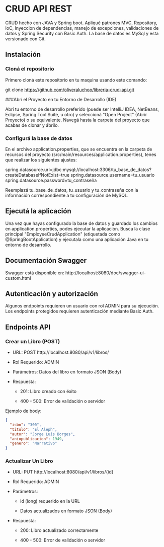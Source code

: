 # CRUD API REST

CRUD hecho con JAVA y Spring boot. Apliqué patrones MVC, Repository, IoC, Inyeccion de dependencias, manejo de excepciones, validaciones de datos y Spring Security con Basic Auth. La base de datos es MySql y esta versionado con Git.

## Instalación

### Cloná el repositorio
Primero cloná este repositorio en tu maquina usando este comando:

git clone https://github.com/oliveraluchoo/libreria-crud-api.git

###Abrí el Proyecto en tu Entorno de Desarrollo (IDE)

Abrí tu entorno de desarrollo preferido (puede ser IntelliJ IDEA, NetBeans, Eclipse, Spring Tool Suite, u otro) y seleccioná "Open Project" (Abrir Proyecto) o su equivalente. Navegá hasta la carpeta del proyecto que acabas de clonar y ábrilo.

### Configurá la base de datos

En el archivo application.properties, que se encuentra en la carpeta de recursos del proyecto (src/main/resources/application.properties), tenes que realizar los siguientes ajustes:

spring.datasource.url=jdbc:mysql://localhost:3306/tu_base_de_datos?createDatabaseIfNotExist=true
spring.datasource.username=tu_usuario
spring.datasource.password=tu_contraseña

Reemplazá tu_base_de_datos, tu_usuario y tu_contraseña con la información correspondiente a tu configuración de MySQL.

## Ejecutá la aplicación

Una vez que hayas configurado la base de datos y guardado los cambios en application.properties, podes ejecutar la aplicación. Busca la clase principal "EmployeeCrudApplication" (etiquetada como @SpringBootApplication) y ejecutala como una aplicación Java en tu entorno de desarrollo.

## Documentación Swagger

Swagger está disponible en: http://localhost:8080/doc/swagger-ui-custom.html

## Autenticación y autorización

Algunos endpoints requieren un usuario con rol ADMIN para su ejecución.
Los endpoints protegidos requieren autenticación mediante Basic Auth.


## Endpoints API

### Crear un Libro (POST)

 - URL: POST http://localhost:8080/api/v1/libros/

 - Rol Requerido: ADMIN

 - Parámetros: Datos del libro en formato JSON (Body)

 - Respuesta:

   - 201: Libro creado con éxito

   - 400 - 500: Error de validación o servidor

Ejemplo de body:

```json
{
  "isbn": "300",
  "titulo": "El Aleph",
  "autor": "Jorge Luis Borges",
  "aniopublicacion": 1949,
  "genero": "Narrativo"
}
```

### Actualizar Un Libro

 - URL: PUT http://localhost:8080/api/v1/libros/{id}

 - Rol Requerido: ADMIN

 - Parámetros:

    - id (long) requerido en la URL

    - Datos actualizados en formato JSON (Body)

 - Respuesta:

    - 200: Libro actualizado correctamente

    - 400 - 500: Error de validación o servidor

###
